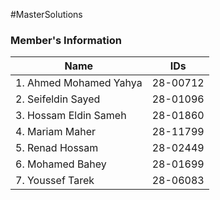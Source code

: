 #MasterSolutions
### Member's Information

Name | IDs
------------- | -------------
1. Ahmed Mohamed Yahya|28-00712
2. Seifeldin Sayed|28-01096
3. Hossam Eldin Sameh|28-01860
4. Mariam Maher|28-11799
5. Renad Hossam|28-02449
6. Mohamed Bahey|28-01699
7. Youssef Tarek|28-06083
